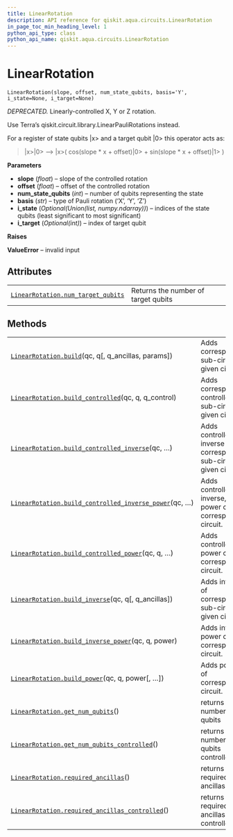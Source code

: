 ```yaml
---
title: LinearRotation
description: API reference for qiskit.aqua.circuits.LinearRotation
in_page_toc_min_heading_level: 1
python_api_type: class
python_api_name: qiskit.aqua.circuits.LinearRotation
---
```


# LinearRotation

<span id="qiskit.aqua.circuits.LinearRotation" />

`LinearRotation(slope, offset, num_state_qubits, basis='Y', i_state=None, i_target=None)`

*DEPRECATED.* Linearly-controlled X, Y or Z rotation.

<Admonition title="Deprecated since version 0.7.0" type="danger">
  Use Terra’s qiskit.circuit.library.LinearPauliRotations instead.
</Admonition>

For a register of state qubits |x> and a target qubit |0> this operator acts as:

> |x>|0> –> |x>( cos(slope \* x + offset)|0> + sin(slope \* x + offset)|1> )

**Parameters**

*   **slope** (*float*) – slope of the controlled rotation
*   **offset** (*float*) – offset of the controlled rotation
*   **num\_state\_qubits** (*int*) – number of qubits representing the state
*   **basis** (*str*) – type of Pauli rotation (‘X’, ‘Y’, ‘Z’)
*   **i\_state** (*Optional(Union(list, numpy.ndarray))*) – indices of the state qubits (least significant to most significant)
*   **i\_target** (*Optional(int)*) – index of target qubit

**Raises**

**ValueError** – invalid input

## Attributes

|                                                                                                                                                     |                                     |
| --------------------------------------------------------------------------------------------------------------------------------------------------- | ----------------------------------- |
| [`LinearRotation.num_target_qubits`](qiskit.aqua.circuits.LinearRotation.num_target_qubits "qiskit.aqua.circuits.LinearRotation.num_target_qubits") | Returns the number of target qubits |

## Methods

|                                                                                                                                                                                                   |                                                                       |
| ------------------------------------------------------------------------------------------------------------------------------------------------------------------------------------------------- | --------------------------------------------------------------------- |
| [`LinearRotation.build`](qiskit.aqua.circuits.LinearRotation.build "qiskit.aqua.circuits.LinearRotation.build")(qc, q\[, q\_ancillas, params])                                                    | Adds corresponding sub-circuit to given circuit                       |
| [`LinearRotation.build_controlled`](qiskit.aqua.circuits.LinearRotation.build_controlled "qiskit.aqua.circuits.LinearRotation.build_controlled")(qc, q, q\_control)                               | Adds corresponding controlled sub-circuit to given circuit            |
| [`LinearRotation.build_controlled_inverse`](qiskit.aqua.circuits.LinearRotation.build_controlled_inverse "qiskit.aqua.circuits.LinearRotation.build_controlled_inverse")(qc, …)                   | Adds controlled inverse of corresponding sub-circuit to given circuit |
| [`LinearRotation.build_controlled_inverse_power`](qiskit.aqua.circuits.LinearRotation.build_controlled_inverse_power "qiskit.aqua.circuits.LinearRotation.build_controlled_inverse_power")(qc, …) | Adds controlled, inverse, power of corresponding circuit.             |
| [`LinearRotation.build_controlled_power`](qiskit.aqua.circuits.LinearRotation.build_controlled_power "qiskit.aqua.circuits.LinearRotation.build_controlled_power")(qc, q, …)                      | Adds controlled power of corresponding circuit.                       |
| [`LinearRotation.build_inverse`](qiskit.aqua.circuits.LinearRotation.build_inverse "qiskit.aqua.circuits.LinearRotation.build_inverse")(qc, q\[, q\_ancillas])                                    | Adds inverse of corresponding sub-circuit to given circuit            |
| [`LinearRotation.build_inverse_power`](qiskit.aqua.circuits.LinearRotation.build_inverse_power "qiskit.aqua.circuits.LinearRotation.build_inverse_power")(qc, q, power)                           | Adds inverse power of corresponding circuit.                          |
| [`LinearRotation.build_power`](qiskit.aqua.circuits.LinearRotation.build_power "qiskit.aqua.circuits.LinearRotation.build_power")(qc, q, power\[, …])                                             | Adds power of corresponding circuit.                                  |
| [`LinearRotation.get_num_qubits`](qiskit.aqua.circuits.LinearRotation.get_num_qubits "qiskit.aqua.circuits.LinearRotation.get_num_qubits")()                                                      | returns number of qubits                                              |
| [`LinearRotation.get_num_qubits_controlled`](qiskit.aqua.circuits.LinearRotation.get_num_qubits_controlled "qiskit.aqua.circuits.LinearRotation.get_num_qubits_controlled")()                     | returns number of qubits controlled                                   |
| [`LinearRotation.required_ancillas`](qiskit.aqua.circuits.LinearRotation.required_ancillas "qiskit.aqua.circuits.LinearRotation.required_ancillas")()                                             | returns required ancillas                                             |
| [`LinearRotation.required_ancillas_controlled`](qiskit.aqua.circuits.LinearRotation.required_ancillas_controlled "qiskit.aqua.circuits.LinearRotation.required_ancillas_controlled")()            | returns required ancillas controlled                                  |

